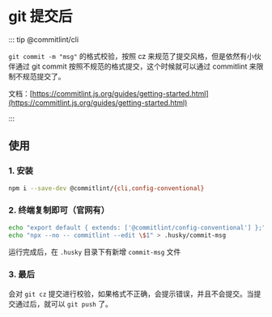 # git 提交后

::: tip @commitlint/cli

`git commit -m "msg"` 的格式校验，按照 cz 来规范了提交风格，但是依然有小伙伴通过 git commit 按照不规范的格式提交，这个时候就可以通过 commitlint 来限制不规范提交了。

文档：[https://commitlint.js.org/guides/getting-started.html](https://commitlint.js.org/guides/getting-started.html)

:::

## 使用

### 1. 安装

```bash
npm i --save-dev @commitlint/{cli,config-conventional}
```

### 2. 终端复制即可（官网有）

```bash
echo "export default { extends: ['@commitlint/config-conventional'] };" > commitlint.config.js
echo "npx --no -- commitlint --edit \$1" > .husky/commit-msg
```

运行完成后，在 `.husky` 目录下有新增 `commit-msg` 文件

### 3. 最后

会对 `git cz` 提交进行校验，如果格式不正确，会提示错误，并且不会提交。当提交通过后，就可以 `git push` 了。